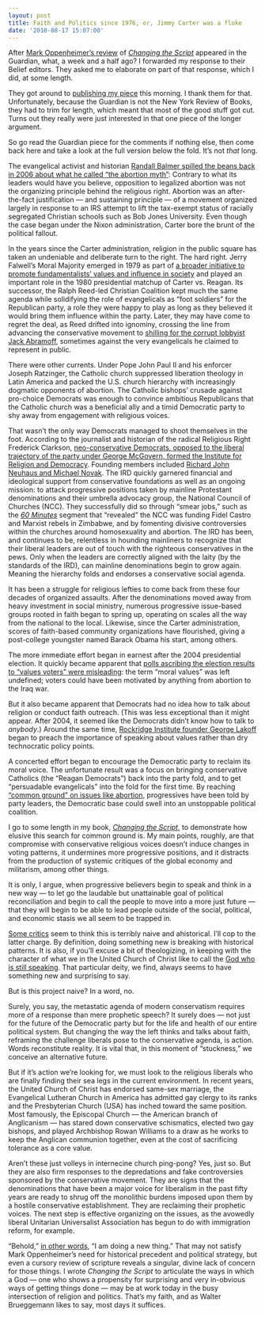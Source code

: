 ```yaml
---
layout: post
title: Faith and Politics since 1976, or, Jimmy Carter was a fluke
date: '2010-08-17 15:07:00'
---
```



After [Mark Oppenheimer’s review](http://www.guardian.co.uk/commentisfree/belief/2010/aug/05/changing-the-script-daniel-schultz) of [*Changing the Script*](http://www.amazon.com/Changing-Script-Authentically-Progressive-Political/dp/1935439146) appeared in the Guardian, what, a week and a half ago? I forwarded my response to their Belief editors. They asked me to elaborate on part of that response, which I did, at some length.

They got around to [publishing my piece](http://www.guardian.co.uk/commentisfree/belief/2010/aug/17/religion-christianity) this morning. I thank them for that. Unfortunately, because the Guardian is not the New York Review of Books, they had to trim for length, which meant that most of the good stuff got cut. Turns out they really were just interested in that one piece of the longer argument.

So go read the Guardian piece for the comments if nothing else, then come back here and take a look at the full version below the fold. It’s not *that* long.

[]()

The evangelical activist and historian [Randall Balmer spilled the beans back in 2006 about what he called “the abortion myth”](http://www.amazon.com/Thy-Kingdom-Come-Religious-Evangelicals/dp/0465005195): Contrary to what its leaders would have you believe, opposition to legalized abortion was not the organizing principle behind the religious right. Abortion was an after-the-fact justification — and sustaining principle — of a movement organized largely in response to an IRS attempt to lift the tax-exempt status of racially segregated Christian schools such as Bob Jones University. Even though the case began under the Nixon administration, Carter bore the brunt of the political fallout.

In the years since the Carter administration, religion in the public square has taken an undeniable and deliberate turn to the right. The hard right. Jerry Falwell’s Moral Majority emerged in 1979 as part of [a broader initiative to promote fundamentalists’ values and influence in society](http://gratefultothedead.wordpress.com/2010/08/03/fundamentalism-since-the-1970s-an-in-depth-article/) and played an important role in the 1980 presidential matchup of Carter vs. Reagan. Its successor, the Ralph Reed-led Christian Coalition kept much the same agenda while solidifying the role of evangelicals as “foot soldiers” for the Republican party, a role they were happy to play as long as they believed it would bring them influence within the party. Later, they may have come to regret the deal, as Reed drifted into ignominy, crossing the line from advancing the conservative movement to [shilling for the corrupt lobbyist Jack Abramoff](http://www.time.com/time/magazine/article/0,9171,1218060,00.html), sometimes against the very evangelicals he claimed to represent in public.

There were other currents. Under Pope John Paul II and his enforcer Joseph Ratzinger, the Catholic church suppressed liberation theology in Latin America and packed the U.S. church hierarchy with increasingly dogmatic opponents of abortion. The Catholic bishops’ crusade against pro-choice Democrats was enough to convince ambitious Republicans that the Catholic church was a beneficial ally and a timid Democratic party to shy away from engagement with religious voices.

That wasn’t the only way Democrats managed to shoot themselves in the foot. According to the journalist and historian of the radical Religious Right Frederick Clarkson, [neo-conservative Democrats, opposed to the liberal trajectory of the party under George McGovern, formed the Institute for Religion and Democracy](http://www.publiceye.org/magazine/v20n1/clarkson_battle.html). Founding members included [Richard John Neuhaus and Michael Novak](http://www.rightweb.irc-online.org/profile/Institute_on_Religion_and_Democracy). The IRD quickly garnered financial and ideological support from conservative foundations as well as an ongoing mission: to attack progressive positions taken by mainline Protestant denominations and their umbrella advocacy group, the National Council of Churches (NCC). They successfully did so through “smear jobs,” such as the [*60 Minutes*](http://www.talk2action.org/story/2006/1/5/14192/68149) segment that “revealed” the NCC was funding Fidel Castro and Marxist rebels in Zimbabwe, and by fomenting divisive controversies within the churches around homosexuality and abortion. The IRD has been, and continues to be, relentless in hounding mainliners to recognize that their liberal leaders are out of touch with the righteous conservatives in the pews. Only when the leaders are correctly aligned with the laity (by the standards of the IRD), can mainline denominations begin to grow again. Meaning the hierarchy folds and endorses a conservative social agenda.

It has been a struggle for religious lefties to come back from these four decades of organized assaults. After the denominations moved away from heavy investment in social ministry, numerous progressive issue-based groups rooted in faith began to spring up, operating on scales all the way from the national to the local. Likewise, since the Carter administration, scores of faith-based community organizations have flourished, giving a post-college youngster named Barack Obama his start, among others.

The more immediate effort began in earnest after the 2004 presidential election. It quickly became apparent that [polls ascribing the election results to “values voters” were misleading](http://www.dailykos.com/story/2004/11/5/163731/178): the term “moral values” was left undefined; voters could have been motivated by anything from abortion to the Iraq war.

But it also became apparent that Democrats had no idea how to talk about religion or conduct faith outreach. (This was less exceptional than it might appear. After 2004, it seemed like the Democrats didn’t know how to talk to *anybody*.) Around the same time, [Rockridge Institute founder George Lakoff](http://www.amazon.com/Dont-Think-Elephant-Debate-Progressives/dp/1931498717) began to preach the importance of speaking about values rather than dry technocratic policy points.

A concerted effort began to encourage the Democratic party to reclaim its moral voice. The unfortunate result was a focus on bringing conservative Catholics (the “Reagan Democrats”) back into the party fold, and to get “persuadable evangelicals” into the fold for the first time. By reaching [“common ground” on issues like abortion](http://www.mahablog.com/2009/05/23/the-common-ground-fallacy/), progressives have been told by party leaders, the Democratic base could swell into an unstoppable political coalition.

I go to some length in my book, [*Changing the Script*](http://www.amazon.com/Changing-Script-Authentically-Progressive-Political/dp/1935439146), to demonstrate how elusive this search for common ground is. My main points, roughly, are that compromise with conservative religious voices doesn’t induce changes in voting patterns, it undermines more progressive positions, and it distracts from the production of systemic critiques of the global economy and militarism, among other things.

It is only, I argue, when progressive believers begin to speak and think in a new way — to let go the laudable but unattainable goal of political reconciliation and begin to call the people to move into a more just future — that they will begin to be able to lead people outside of the social, political, and economic stasis we all seem to be trapped in.

[Some critics](http://www.guardian.co.uk/commentisfree/belief/2010/aug/05/changing-the-script-daniel-schultz) seem to think this is terribly naive and ahistorical. I’ll cop to the latter charge. By definition, doing something new is breaking with historical patterns. It is also, if you’ll excuse a bit of theologizing, in keeping with the character of what we in the United Church of Christ like to call the [God who is still speaking](http://pastorbobcornwall.blogspot.com/2010/07/why-progressive-theology-matters-god-is.html). That particular deity, we find, always seems to have something new and surprising to say.

But is this project naive? In a word, no.

Surely, you say, the metastatic agenda of modern conservatism requires more of a response than mere prophetic speech? It surely does — not just for the future of the Democratic party but for the life and health of our entire political system. But changing the way the left thinks and talks about faith, reframing the challenge liberals pose to the conservative agenda, is action. Words reconstitute reality. It is vital that, in this moment of “stuckness,” we conceive an alternative future.

But if it’s action we’re looking for, we must look to the religious liberals who are finally finding their sea legs in the current environment. In recent years, the United Church of Christ has endorsed same-sex marriage, the Evangelical Lutheran Church in America has admitted gay clergy to its ranks and the Presbyterian Church (USA) has inched toward the same position. Most famously, the Episcopal Church — the American branch of Anglicanism — has stared down conservative schismatics, elected two gay bishops, and played Archbishop Rowan Williams to a draw as he works to keep the Anglican communion together, even at the cost of sacrificing tolerance as a core value.

Aren’t these just volleys in internecine church ping-pong? Yes, just so. But they are also firm responses to the depredations and fake controversies sponsored by the conservative movement. They are signs that the denominations that have been a major voice for liberalism in the past fifty years are ready to shrug off the monolithic burdens imposed upon them by a hostile conservative establishment. They are reclaiming their prophetic voices. The next step is effective organizing on the issues, as the avowedly liberal Unitarian Universalist Association has begun to do with immigration reform, for example.

“Behold,” [in other words](http://bible.cc/isaiah/43-19.htm), “I am doing a new thing.” That may not satisfy Mark Oppenheimer’s need for historical precedent and political strategy, but even a cursory review of scripture reveals a singular, divine lack of concern for those things. I wrote *Changing the Script* to articulate the ways in which a God — one who shows a propensity for surprising and very in-obvious ways of getting things done — may be at work today in the busy intersection of religion and politics. That’s my faith, and as Walter Brueggemann likes to say, most days it suffices.


